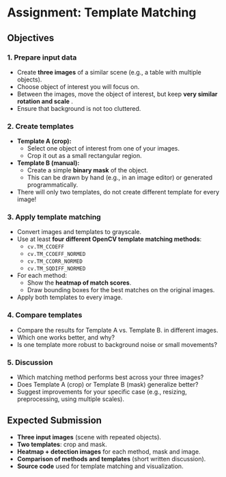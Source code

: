 # Assignment: Template Matching  

## Objectives

### 1. Prepare input data  
- Create **three images** of a similar scene (e.g., a table with multiple objects).  
- Choose object of interest you will focus on.
- Between the images, move the object of interest, but keep **very similar rotation and scale** .  
- Ensure that background is not too cluttered.  

### 2. Create templates  
- **Template A (crop):**  
  - Select one object of interest from one of your images.  
  - Crop it out as a small rectangular region.  
- **Template B (manual):**  
  - Create a simple **binary mask** of the object.  
  - This can be drawn by hand (e.g., in an image editor) or generated programmatically.  
- There will only two templates, do not create different
  template for every image!

### 3. Apply template matching  
- Convert images and templates to grayscale.  
- Use at least **four different OpenCV template matching methods**:  
  - `cv.TM_CCOEFF`  
  - `cv.TM_CCOEFF_NORMED`  
  - `cv.TM_CCORR_NORMED`  
  - `cv.TM_SQDIFF_NORMED`  
- For each method:  
  - Show the **heatmap of match scores**.  
  - Draw bounding boxes for the best matches on the original images.  
- Apply both templates to every image.

### 4. Compare templates  
- Compare the results for Template A vs. Template B. in different images. 
- Which one works better, and why?  
- Is one template more robust to background noise or small movements?  

### 5. Discussion  
- Which matching method performs best across your three images?  
- Does Template A (crop) or Template B (mask) generalize better?  
- Suggest improvements for your specific case (e.g., resizing, preprocessing, using multiple scales).  

## Expected Submission  

- **Three input images** (scene with repeated objects).  
- **Two templates**: crop and mask.  
- **Heatmap + detection images** for each method, mask and image.
- **Comparison of methods and templates** (short written discussion).  
- **Source code** used for template matching and visualization.  
